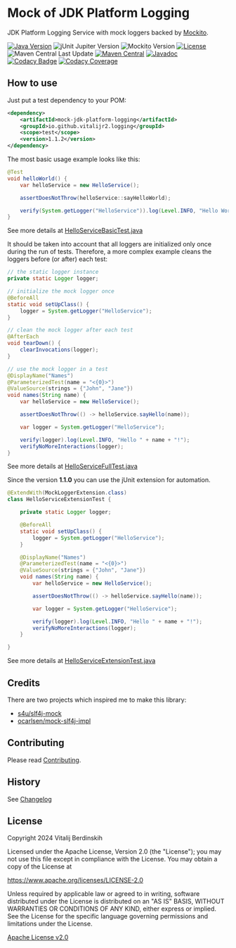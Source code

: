 # Mock of JDK Platform Logging

JDK Platform Logging Service with mock loggers backed by [Mockito][].

[![Java Version][java-version]][jdk-download]
![jUnit Jupiter Version][junit-jupiter-version]
![Mockito Version][mockito-version]
[![License](https://img.shields.io/badge/license-Apache%202.0-blue.svg?style=flat)](https://www.apache.org/licenses/LICENSE-2.0.html)  
![Maven Central Last Update](https://img.shields.io/maven-central/last-update/io.github.vitalijr2.logging/mock-jdk-platform-logging)
[![Maven Central](https://img.shields.io/maven-central/v/io.github.vitalijr2.logging/mock-jdk-platform-logging)](https://search.maven.org/artifact/io.github.vitalijr2.logging/mock-jdk-platform-logging)
[![Javadoc](https://javadoc.io/badge2/io.github.vitalijr2.logging/mock-jdk-platform-logging/javadoc.svg)](https://javadoc.io/doc/io.github.vitalijr2.logging/mock-jdk-platform-logging)  
[![Codacy Badge][codacy-badge]][codacy-badge-link]
[![Codacy Coverage][codacy-coverage]][codacy-coverage-link]

## How to use

Just put a test dependency to your POM:
```xml
<dependency>
    <artifactId>mock-jdk-platform-logging</artifactId>
    <groupId>io.github.vitalijr2.logging</groupId>
    <scope>test</scope>
    <version>1.1.2</version>
</dependency>
```

The most basic usage example looks like this:
```java
@Test
void helloWorld() {
    var helloService = new HelloService();

    assertDoesNotThrow(helloService::sayHelloWorld);

    verify(System.getLogger("HelloService")).log(Level.INFO, "Hello World!");
}
```
See more details at [HelloServiceBasicTest.java](src/it/hello-world/src/test/java/example/hello/HelloServiceBasicTest.java)

It should be taken into account that all loggers are initialized only once during the run of tests.
Therefore, a more complex example cleans the loggers before (or after) each test:
```java
// the static logger instance
private static Logger logger;

// initialize the mock logger once
@BeforeAll
static void setUpClass() {
    logger = System.getLogger("HelloService");
}

// clean the mock logger after each test
@AfterEach
void tearDown() {
    clearInvocations(logger);
}

// use the mock logger in a test
@DisplayName("Names")
@ParameterizedTest(name = "<{0}>")
@ValueSource(strings = {"John", "Jane"})
void names(String name) {
    var helloService = new HelloService();

    assertDoesNotThrow(() -> helloService.sayHello(name));

    var logger = System.getLogger("HelloService");

    verify(logger).log(Level.INFO, "Hello " + name + "!");
    verifyNoMoreInteractions(logger);
}
```
See more details at [HelloServiceFullTest.java](src/it/hello-world/src/test/java/example/hello/HelloServiceFullTest.java)

Since the version **1.1.0** you can use the jUnit extension for automation.
```java
@ExtendWith(MockLoggerExtension.class)
class HelloServiceExtensionTest {

    private static Logger logger;

    @BeforeAll
    static void setUpClass() {
        logger = System.getLogger("HelloService");
    }

    @DisplayName("Names")
    @ParameterizedTest(name = "<{0}>")
    @ValueSource(strings = {"John", "Jane"})
    void names(String name) {
        var helloService = new HelloService();

        assertDoesNotThrow(() -> helloService.sayHello(name));

        var logger = System.getLogger("HelloService");

        verify(logger).log(Level.INFO, "Hello " + name + "!");
        verifyNoMoreInteractions(logger);
    }

}
```
See more details at [HelloServiceExtensionTest.java](src/it/hello-world/src/test/java/example/hello/HelloServiceExtensionTest.java)

## Credits

There are two projects which inspired me to make this library:

- [s4u/slf4j-mock][slf4j-mock]
- [ocarlsen/mock-slf4j-impl][mock-slf4j-impl]

## Contributing

Please read [Contributing](contributing.md).

## History

See [Changelog](changelog.md)

## License

Copyright 2024 Vitalij Berdinskih

Licensed under the Apache License, Version 2.0 (the "License");
you may not use this file except in compliance with the License.
You may obtain a copy of the License at

<https://www.apache.org/licenses/LICENSE-2.0>

Unless required by applicable law or agreed to in writing, software
distributed under the License is distributed on an "AS IS" BASIS,
WITHOUT WARRANTIES OR CONDITIONS OF ANY KIND, either express or implied.
See the License for the specific language governing permissions and
limitations under the License.

[Apache License v2.0](LICENSE)  

[Mockito]: https://site.mockito.org

[codacy-badge]: https://app.codacy.com/project/badge/Grade/9be380deaf3e40138ad306a40532289c

[codacy-badge-link]: https://app.codacy.com/gh/vitalijr2/mock-jdk-platform-logging/dashboard?utm_source=gh&utm_medium=referral&utm_content=&utm_campaign=Badge_grade

[codacy-coverage]: https://app.codacy.com/project/badge/Coverage/9be380deaf3e40138ad306a40532289c

[codacy-coverage-link]: https://app.codacy.com/gh/vitalijr2/mock-jdk-platform-logging/dashboard?utm_source=gh&utm_medium=referral&utm_content=&utm_campaign=Badge_coverage

[java-version]: https://img.shields.io/static/v1?label=Java&message=11&color=blue&logoColor=E23D28

[jdk-download]: https://www.oracle.com/java/technologies/downloads/#java11

[junit-jupiter-version]: https://img.shields.io/static/v1?label=jUnit+Jupiter&message=5.11.3&color=blue&logo=junit5&logoColor=E23D28

[mockito-version]: https://img.shields.io/static/v1?label=Mockito&message=5.14.2&color=blue&logoColor=E23D28

[slf4j-mock]: https://github.com/s4u/slf4j-mock

[mock-slf4j-impl]: https://github.com/ocarlsen/mock-slf4j-impl
